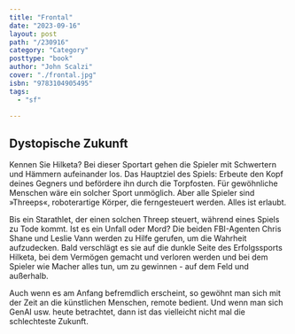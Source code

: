 ```yaml
---
title: "Frontal"
date: "2023-09-16"
layout: post
path: "/230916"
category: "Category"
posttype: "book"
author: "John Scalzi"
cover: "./frontal.jpg"
isbn: "9783104905495"
tags:
  - "sf"

---
```

## Dystopische Zukunft

Kennen Sie Hilketa? Bei dieser Sportart gehen die Spieler mit Schwertern und Hämmern aufeinander los. Das Hauptziel des Spiels: Erbeute den Kopf deines Gegners und befördere ihn durch die Torpfosten. Für gewöhnliche Menschen wäre ein solcher Sport unmöglich. Aber alle Spieler sind »Threeps«, roboterartige Körper, die ferngesteuert werden. Alles ist erlaubt.

Bis ein Starathlet, der einen solchen Threep steuert, während eines Spiels zu Tode kommt.
Ist es ein Unfall oder Mord? Die beiden FBI-Agenten Chris Shane und Leslie Vann werden zu Hilfe gerufen, um die Wahrheit aufzudecken. Bald verschlägt es sie auf die dunkle Seite des Erfolgssports Hilketa, bei dem Vermögen gemacht und verloren werden und bei dem Spieler wie Macher alles tun, um zu gewinnen - auf dem Feld und außerhalb.

Auch wenn es am Anfang befremdlich erscheint, so gewöhnt man sich mit der Zeit an die künstlichen Menschen, remote bedient. Und wenn man sich GenAI usw. heute betrachtet, dann ist das vielleicht nicht mal die schlechteste Zukunft. 